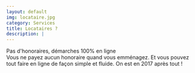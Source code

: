 ```yaml
---
layout: default
img: locataire.jpg
category: Services
title: Locataires ?
description: |
---
```

  Pas d'honoraires, démarches 100% en ligne<br>
Vous ne payez aucun honoraire quand vous emménagez. Et vous pouvez tout faire en ligne de façon simple et fluide. On est en 2017 après tout !
